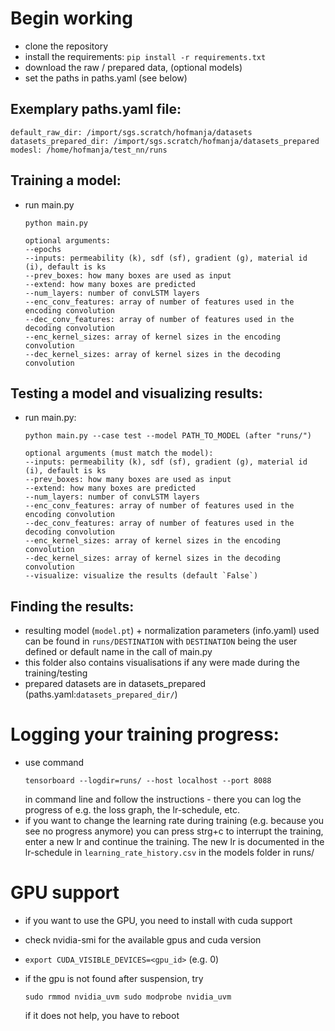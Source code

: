 # Begin working
- clone the repository
- install the requirements: `pip install -r requirements.txt`
- download the raw / prepared data, (optional models) 
- set the paths in paths.yaml (see below)

## Exemplary paths.yaml file:

    default_raw_dir: /import/sgs.scratch/hofmanja/datasets
    datasets_prepared_dir: /import/sgs.scratch/hofmanja/datasets_prepared
    modesl: /home/hofmanja/test_nn/runs
    

## Training a model:
- run main.py

    ```
    python main.py 

    optional arguments:
    --epochs
    --inputs: permeability (k), sdf (sf), gradient (g), material id (i), default is ks
    --prev_boxes: how many boxes are used as input
    --extend: how many boxes are predicted
    --num_layers: number of convLSTM layers
    --enc_conv_features: array of number of features used in the encoding convolution
    --dec_conv_features: array of number of features used in the decoding convolution
    --enc_kernel_sizes: array of kernel sizes in the encoding convolution
    --dec_kernel_sizes: array of kernel sizes in the decoding convolution
    ```

## Testing a model and visualizing results:
- run main.py:

    ```
    python main.py --case test --model PATH_TO_MODEL (after "runs/") 
    
    optional arguments (must match the model):
    --inputs: permeability (k), sdf (sf), gradient (g), material id (i), default is ks
    --prev_boxes: how many boxes are used as input
    --extend: how many boxes are predicted
    --num_layers: number of convLSTM layers
    --enc_conv_features: array of number of features used in the encoding convolution
    --dec_conv_features: array of number of features used in the decoding convolution
    --enc_kernel_sizes: array of kernel sizes in the encoding convolution
    --dec_kernel_sizes: array of kernel sizes in the decoding convolution
    --visualize: visualize the results (default `False`)
    ```

## Finding the results:
- resulting model (`model.pt`) + normalization parameters (info.yaml) used can be found in `runs/DESTINATION` with `DESTINATION` being the user defined or default name in the call of main.py
- this folder also contains visualisations if any were made during the training/testing
- prepared datasets are in datasets_prepared (paths.yaml:`datasets_prepared_dir/`)

# Logging your training progress:
- use command 
    ```
    tensorboard --logdir=runs/ --host localhost --port 8088
    ```
    in command line and follow the instructions - there you can log the progress of e.g. the loss graph, the lr-schedule, etc.
- if you want to change the learning rate during training (e.g. because you see no progress anymore) you can press strg+c to interrupt the training, enter a new lr and continue the training. The new lr is documented in the lr-schedule in `learning_rate_history.csv` in the models folder in runs/

# GPU support
- if you want to use the GPU, you need to install with cuda support
- check nvidia-smi for the available gpus and cuda version
- `export CUDA_VISIBLE_DEVICES=<gpu_id>` (e.g. 0)
- if the gpu is not found after suspension, try

    `sudo rmmod nvidia_uvm
    sudo modprobe nvidia_uvm`

    if it does not help, you have to reboot
